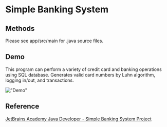 # Simple Banking System

## Methods
Please see app/src/main for .java source files.

## Demo
This program can perform a variety of credit card and banking operations using SQL database. Generates valid card numbers by Luhn algorithm, logging in/out, and transactions.

!["Demo"](https://media.giphy.com/media/h4S3hVbb7mdqqbPIey/giphy.gif "Demo")

## Reference
[JetBrains Academy Java Developer - Simple Banking System Project](https://hyperskill.org/projects/93)
